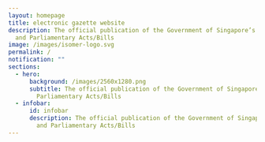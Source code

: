 ```yaml
---
layout: homepage
title: electronic gazette website
description: The official publication of the Government of Singapore’s Notices
  and Parliamentary Acts/Bills
image: /images/isomer-logo.svg
permalink: /
notification: ""
sections:
  - hero:
      background: /images/2560x1280.png
      subtitle: The official publication of the Government of Singapore’s Notices and
        Parliamentary Acts/Bills
  - infobar:
      id: infobar
      description: The official publication of the Government of Singapore’s Notices
        and Parliamentary Acts/Bills
---
```

